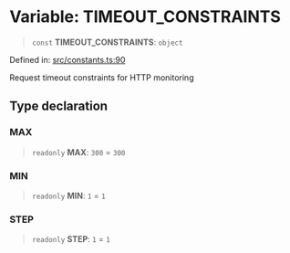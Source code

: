 # Variable: TIMEOUT\_CONSTRAINTS

> `const` **TIMEOUT\_CONSTRAINTS**: `object`

Defined in: [src/constants.ts:90](https://github.com/Nick2bad4u/Uptime-Watcher/blob/2a45eeb1723f8f7089001af2c92aa07d82dfe7e4/src/constants.ts#L90)

Request timeout constraints for HTTP monitoring

## Type declaration

### MAX

> `readonly` **MAX**: `300` = `300`

### MIN

> `readonly` **MIN**: `1` = `1`

### STEP

> `readonly` **STEP**: `1` = `1`
